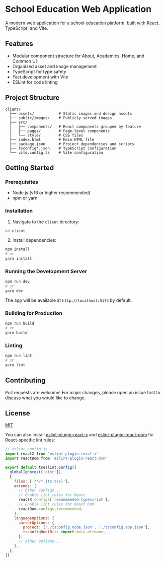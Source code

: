 # School Education Web Application

A modern web application for a school education platform, built with React, TypeScript, and Vite.

## Features
- Modular component structure for About, Academics, Home, and Common UI
- Organized asset and image management
- TypeScript for type safety
- Fast development with Vite
- ESLint for code linting

## Project Structure
```
client/
  ├── assets/           # Static images and design assets
  ├── public/images/    # Publicly served images
  ├── src/
  │   ├── components/   # React components grouped by feature
  │   ├── pages/        # Page-level components
  │   └── style/        # CSS files
  ├── index.html        # Main HTML file
  ├── package.json      # Project dependencies and scripts
  ├── tsconfig*.json    # TypeScript configuration
  └── vite.config.ts    # Vite configuration
```

## Getting Started

### Prerequisites
- Node.js (v16 or higher recommended)
- npm or yarn

### Installation
1. Navigate to the `client` directory:
  ```bash
  cd client
  ```
2. Install dependencies:
  ```bash
  npm install
  # or
  yarn install
  ```

### Running the Development Server
```bash
npm run dev
# or
yarn dev
```

The app will be available at `http://localhost:5173` by default.

### Building for Production
```bash
npm run build
# or
yarn build
```

### Linting
```bash
npm run lint
# or
yarn lint
```

## Contributing
Pull requests are welcome! For major changes, please open an issue first to discuss what you would like to change.

## License
[MIT](LICENSE)

You can also install [eslint-plugin-react-x](https://github.com/Rel1cx/eslint-react/tree/main/packages/plugins/eslint-plugin-react-x) and [eslint-plugin-react-dom](https://github.com/Rel1cx/eslint-react/tree/main/packages/plugins/eslint-plugin-react-dom) for React-specific lint rules:

```js
// eslint.config.js
import reactX from 'eslint-plugin-react-x'
import reactDom from 'eslint-plugin-react-dom'

export default tseslint.config([
  globalIgnores(['dist']),
  {
    files: ['**/*.{ts,tsx}'],
    extends: [
      // Other configs...
      // Enable lint rules for React
      reactX.configs['recommended-typescript'],
      // Enable lint rules for React DOM
      reactDom.configs.recommended,
    ],
    languageOptions: {
      parserOptions: {
        project: ['./tsconfig.node.json', './tsconfig.app.json'],
        tsconfigRootDir: import.meta.dirname,
      },
      // other options...
    },
  },
])
```
